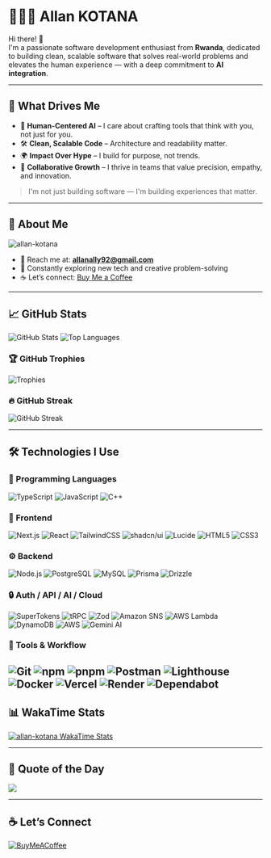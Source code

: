 # 👨🏾‍💻 Allan KOTANA

Hi there! 👋  
I'm a passionate software development enthusiast from **Rwanda**, dedicated to building clean, scalable software that solves real-world problems and elevates the human experience — with a deep commitment to **AI integration**.

---

## 🚀 What Drives Me

- 🧠 **Human-Centered AI** – I care about crafting tools that think with you, not just for you.
- 🛠️ **Clean, Scalable Code** – Architecture and readability matter.
- 🌍 **Impact Over Hype** – I build for purpose, not trends.
- 🤝 **Collaborative Growth** – I thrive in teams that value precision, empathy, and innovation.

> I'm not just building software — I'm building experiences that matter.

---

## 🧠 About Me

<p align="left">
  <img src="https://komarev.com/ghpvc/?username=allan-kotana&label=Profile%20views&color=blue&style=flat" alt="allan-kotana" />
</p>

- 📧 Reach me at: **allanally92@gmail.com**  
- 🔭 Constantly exploring new tech and creative problem-solving  
- ☕ Let’s connect: [Buy Me a Coffee](https://buymeacoffee.com/allankotana)

---

## 📈 GitHub Stats

<p align="left">
  <img src="https://github-readme-stats-xi-eight-22.vercel.app/api?username=allan-kotana&show_icons=true&theme=dark&hide_border=true&layout=compact" alt="GitHub Stats" />
  <img src="https://github-readme-stats-xi-eight-22.vercel.app/api/top-langs/?username=allan-kotana&theme=dark&show_icons=true&hide_border=true&layout=compact&langs_count=8" alt="Top Languages" />
</p>

### 🏆 GitHub Trophies
![Trophies](https://github-profile-trophy.vercel.app/?username=allan-kotana&theme=radical)

### 🔥 GitHub Streak
![GitHub Streak](https://github-readme-streak-stats.herokuapp.com/?user=allan-kotana&theme=radical)

---

## 🛠️ Technologies I Use

### 🧩 Programming Languages
![TypeScript](https://img.shields.io/badge/TypeScript-3178C6?logo=typescript&logoColor=white&style=flat)
![JavaScript](https://img.shields.io/badge/JavaScript-F7DF1E?logo=javascript&logoColor=black&style=flat)
![C++](https://img.shields.io/badge/C++-00599C?logo=c%2B%2B&logoColor=white&style=flat)

### 🧱 Frontend
![Next.js](https://img.shields.io/badge/Next.js-000000?logo=next.js&logoColor=white&style=flat)
![React](https://img.shields.io/badge/React-20232A?logo=react&logoColor=61DAFB&style=flat)
![TailwindCSS](https://img.shields.io/badge/TailwindCSS-06B6D4?logo=tailwindcss&logoColor=white&style=flat)
![shadcn/ui](https://img.shields.io/badge/shadcn/ui-000000?logo=shadcnui&logoColor=white&style=flat)
![Lucide](https://img.shields.io/badge/Lucide-F56565?logo=lucide&logoColor=white&style=flat)
![HTML5](https://img.shields.io/badge/HTML5-E34F26?logo=html5&logoColor=white&style=flat)
![CSS3](https://img.shields.io/badge/CSS3-1572B6?logo=css3&logoColor=white&style=flat)

### ⚙️ Backend
![Node.js](https://img.shields.io/badge/Node.js-5FA04E?logo=node.js&logoColor=white&style=flat)
![PostgreSQL](https://img.shields.io/badge/PostgreSQL-4169E1?logo=postgresql&logoColor=white&style=flat)
![MySQL](https://img.shields.io/badge/MySQL-4479A1?logo=mysql&logoColor=white&style=flat)
![Prisma](https://img.shields.io/badge/Prisma-2D3748?logo=prisma&logoColor=white&style=flat)
![Drizzle](https://img.shields.io/badge/Drizzle-0A0A0A?logo=drizzle&logoColor=white&style=flat)

### 🔒 Auth / API / AI / Cloud
![SuperTokens](https://img.shields.io/badge/SuperTokens-3C3C3C?logo=super%20tokens&logoColor=white&style=flat)
![tRPC](https://img.shields.io/badge/tRPC-2596be?logo=trpc&logoColor=white&style=flat)
![Zod](https://img.shields.io/badge/Zod-3C3C3C?logo=zod&logoColor=white&style=flat)
![Amazon SNS](https://img.shields.io/badge/Amazon%20SNS-FF9900?logo=amazonaws&logoColor=white&style=flat)
![AWS Lambda](https://img.shields.io/badge/Lambda-FCA52C?logo=aws-lambda&logoColor=black&style=flat)
![DynamoDB](https://img.shields.io/badge/DynamoDB-4053D6?logo=amazon-dynamodb&logoColor=white&style=flat)
![AWS](https://img.shields.io/badge/AWS-232F3E?logo=amazonaws&logoColor=white&style=flat)
![Gemini AI](https://img.shields.io/badge/Gemini%20AI-4285F4?logo=google&logoColor=white&style=flat)

### 🧰 Tools & Workflow
![Git](https://img.shields.io/badge/Git-F05032?logo=git&logoColor=white&style=flat)
![npm](https://img.shields.io/badge/npm-CB3837?logo=npm&logoColor=white&style=flat)
![pnpm](https://img.shields.io/badge/pnpm-F69220?logo=pnpm&logoColor=white&style=flat)
![Postman](https://img.shields.io/badge/Postman-FF6C37?logo=postman&logoColor=white&style=flat)
![Lighthouse](https://img.shields.io/badge/Lighthouse-F44B21?logo=lighthouse&logoColor=white&style=flat)
![Docker](https://img.shields.io/badge/Docker-2496ED?logo=docker&logoColor=white&style=flat)
![Vercel](https://img.shields.io/badge/Vercel-000000?logo=vercel&logoColor=white&style=flat)
![Render](https://img.shields.io/badge/Render-000000?logo=render&logoColor=white&style=flat)
![Dependabot](https://img.shields.io/badge/Dependabot-025E8C?logo=dependabot&logoColor=white&style=flat)
---

## 📊 WakaTime Stats

<a href="https://github.com/anuraghazra/github-readme-stats">
  <img src="https://github-readme-stats-xi-eight-22.vercel.app/api/wakatime/?username=allan_kotana&cache_seconds=300&theme=dark&show_icons=true&hide_border=true&layout=compact&langs_count=25" alt="allan-kotana WakaTime Stats" />
</a>

---

## 🧠 Quote of the Day
![](https://quotes-github-readme.vercel.app/api?type=horizontal&theme=merko)

---

## ☕ Let’s Connect
[![BuyMeACoffee](https://img.shields.io/badge/Buy%20Me%20a%20Coffee-ffdd00?style=for-the-badge&logo=buy-me-a-coffee&logoColor=black)](https://buymeacoffee.com/allankotana)
